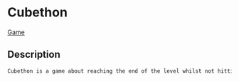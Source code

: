 # Cubethon
[Game](/cubethon/game)

## Description
```markdown
Cubethon is a game about reaching the end of the level whilst not hitting the black obstacles
```
